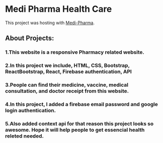 # Medi Pharma Health Care

This project was hosting with [Medi-Pharma](https://medipharma-health-care.web.app/).

## About Projects:
### 1.This website is a responsive Pharmacy related website.
### 2.In this project we include, HTML, CSS, Bootstrap, ReactBootstrap, React, Firebase authentication, API
### 3.People can find their medicine, vaccine, medical consultation, and doctor receipt from this website.  
### 4.In this project, I added a firebase email password and google login authentication.
### 5.Also added context api for that reason this project looks so awesome. Hope it will help people to get essencial health releted needed.
